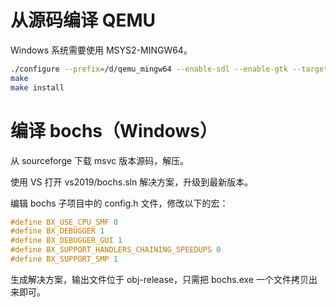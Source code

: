 # 从源码编译 QEMU

Windows 系统需要使用 MSYS2-MINGW64。

~~~bash
./configure --prefix=/d/qemu_mingw64 --enable-sdl --enable-gtk --target-list=x86_64-softmmu --disable-werror --enable-strip
make
make install
~~~


# 编译 bochs（Windows）

从 sourceforge 下载 msvc 版本源码，解压。

使用 VS 打开 vs2019/bochs.sln 解决方案，升级到最新版本。

编辑 bochs 子项目中的 config.h 文件，修改以下的宏：

~~~c
#define BX_USE_CPU_SMF 0
#define BX_DEBUGGER 1
#define BX_DEBUGGER_GUI 1
#define BX_SUPPORT_HANDLERS_CHAINING_SPEEDUPS 0
#define BX_SUPPORT_SMP 1
~~~

生成解决方案，输出文件位于 obj-release，只需把 bochs.exe 一个文件拷贝出来即可。


